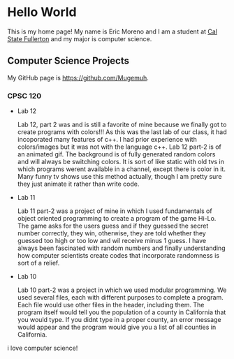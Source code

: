 # Hello World

This is my home page! My name is Eric Moreno and I am a student at [Cal State Fullerton](http://www.fullerton.edu/) and my major is computer science.

## Computer Science Projects

My GitHub page is https://github.com/Mugemuh.

### CPSC 120

* Lab 12

    Lab 12, part 2 was and is still a favorite of mine because we finally got to create programs with colors!!! As this was the last lab of our class, it had incoporated many features of c++. I had prior experience with colors/images but it was not with the language c++. Lab 12 part-2 is of an animated gif. The background is of fully generated random colors and will always be switching colors. It is sort of like static with old tvs in which programs werent available in a channel, except there is color in it. Many funny tv shows use this method actually, though I am pretty sure they just animate it rather than write code.

* Lab 11
    
    Lab 11 part-2 was a project of mine in which I used fundamentals of object oriented programming to create a program of the game Hi-Lo. The game asks for the users guess and if they guessed the secret number correctly, they win, otherwise, they are told whether they guessed too high or too low and wil receive minus 1 guess. I have always been fascinated with random numbers and finally understanding how computer scientists create codes that incorporate randomness is sort of a relief.

* Lab 10

    Lab 10 part-2 was a project in which we used modular programming. We used several files, each with different purposes to complete a program. Each file would use other files in the header, including them. The program itself would tell you the population of a county in California that you would type. If you didnt type in a proper county, an error message would appear and the program would give you a list of all counties in California.

i love computer science!